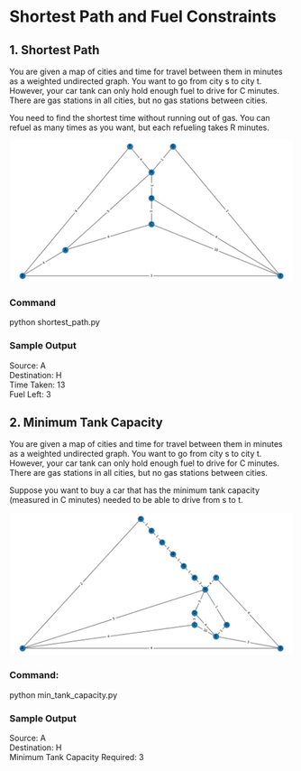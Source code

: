 # Shortest Path and Fuel Constraints

## 1. Shortest Path
You are given a map of cities and time for travel between them in minutes
as a weighted undirected graph. You want to go from city s to city t. However, your
car tank can only hold enough fuel to drive for C minutes. There are gas stations
in all cities, but no gas stations between cities.

You need to find the shortest time without running out of gas. You can refuel as many times as you want, but each
refueling takes R minutes.

![](graph_plots/defaultGraph.png)
### Command
python shortest_path.py
### Sample Output 
Source: A \
Destination: H \
Time Taken: 13 \
Fuel Left: 3



## 2. Minimum Tank Capacity
You are given a map of cities and time for travel between them in minutes
as a weighted undirected graph. You want to go from city s to city t. However, your
car tank can only hold enough fuel to drive for C minutes. There are gas stations
in all cities, but no gas stations between cities.

Suppose you want to buy a car that has the minimum tank
capacity (measured in C minutes) needed to be able to drive from s to t.


![](graph_plots/longPathGraph.png)
### Command:
python min_tank_capacity.py
### Sample Output 
Source: A \
Destination: H \
Minimum Tank Capacity Required: 3
